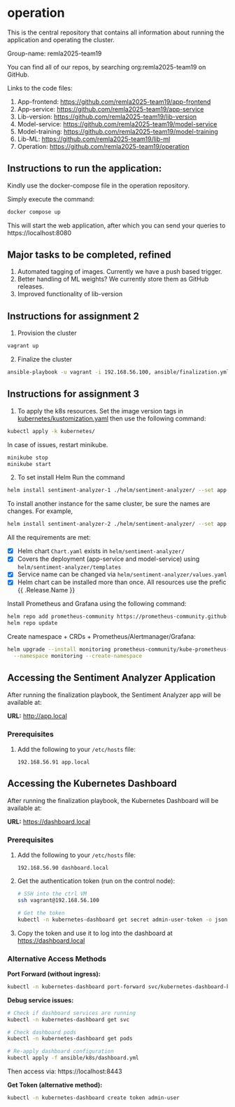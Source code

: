 # operation

This is the central repository that contains all information about running the application and operating the cluster.

Group-name: remla2025-team19

You can find all of our repos, by searching org:remla2025-team19 on GitHub.

Links to the code files:

1. App-frontend: https://github.com/remla2025-team19/app-frontend
2. App-service: https://github.com/remla2025-team19/app-service
3. Lib-version: https://github.com/remla2025-team19/lib-version
4. Model-service: https://github.com/remla2025-team19/model-service
5. Model-training: https://github.com/remla2025-team19/model-training
6. Lib-ML: https://github.com/remla2025-team19/lib-ml
7. Operation: https://github.com/remla2025-team19/operation

## Instructions to run the application:

Kindly use the docker-compose file in the operation repository.

Simply execute the command:

```bash
docker compose up
```

This will start the web application, after which you can send your queries to https://localhost:8080

## Major tasks to be completed, refined

1. Automated tagging of images. Currently we have a push based trigger.
2. Better handling of ML weights? We currently store them as GitHub releases.
3. Improved functionality of lib-version

## Instructions for assignment 2

1. Provision the cluster

```bash
vagrant up
```

2. Finalize the cluster

```bash
ansible-playbook -u vagrant -i 192.168.56.100, ansible/finalization.yml
```

## Instructions for assignment 3

1. To apply the k8s resources. Set the image version tags in [kubernetes/kustomization.yaml](./kubernetes/kustomization.yaml) then use the following command:

```bash
kubectl apply -k kubernetes/
```

In case of issues, restart minikube.

```bash
minikube stop
minikube start
```

2. To set install Helm
   Run the command

```bash
helm install sentiment-analyzer-1 ./helm/sentiment-analyzer/ --set app.ingress.host=app1.local
```

To install another instance for the same cluster, be sure the names are changes. For example,

```bash
helm install sentiment-analyzer-2 ./helm/sentiment-analyzer/ --set app.ingress.host=app2.local --set model.service.port=5002
```

All the requirements are met:

-   [x] Helm chart `Chart.yaml` exists in `helm/sentiment-analyzer/`
-   [x] Covers the deployment (app-service and model-service) using `helm/sentiment-analyzer/templates`
-   [x] Service name can be changed via `helm/sentiment-analyzer/values.yaml`
-   [x] Helm chart can be installed more than once. All resources use the prefic {{ .Release.Name }}

Install Prometheus and Grafana using the following command:

```bash
helm repo add prometheus-community https://prometheus-community.github.io/helm-charts
helm repo update
```

Create namespace + CRDs + Prometheus/Alertmanager/Grafana:

```bash
helm upgrade --install monitoring prometheus-community/kube-prometheus-stack \
  --namespace monitoring --create-namespace
```

## Accessing the Sentiment Analyzer Application

After running the finalization playbook, the Sentiment Analyzer app will be available at:

**URL:** http://app.local

### Prerequisites

1. Add the following to your `/etc/hosts` file:

    ```
    192.168.56.91 app.local
    ```

## Accessing the Kubernetes Dashboard

After running the finalization playbook, the Kubernetes Dashboard will be available at:

**URL:** https://dashboard.local

### Prerequisites

1. Add the following to your `/etc/hosts` file:

    ```
    192.168.56.90 dashboard.local
    ```

2. Get the authentication token (run on the control node):

    ```bash
    # SSH into the ctrl VM
    ssh vagrant@192.168.56.100

    # Get the token
    kubectl -n kubernetes-dashboard get secret admin-user-token -o jsonpath='{.data.token}' | base64 -d
    ```

3. Copy the token and use it to log into the dashboard at https://dashboard.local

### Alternative Access Methods

**Port Forward (without ingress):**

```bash
kubectl -n kubernetes-dashboard port-forward svc/kubernetes-dashboard-kong-proxy 8443:443
```

**Debug service issues:**

```bash
# Check if dashboard services are running
kubectl -n kubernetes-dashboard get svc

# Check dashboard pods
kubectl -n kubernetes-dashboard get pods

# Re-apply dashboard configuration
kubectl apply -f ansible/k8s/dashboard.yml
```

Then access via: https://localhost:8443

**Get Token (alternative method):**

```bash
kubectl -n kubernetes-dashboard create token admin-user
```
